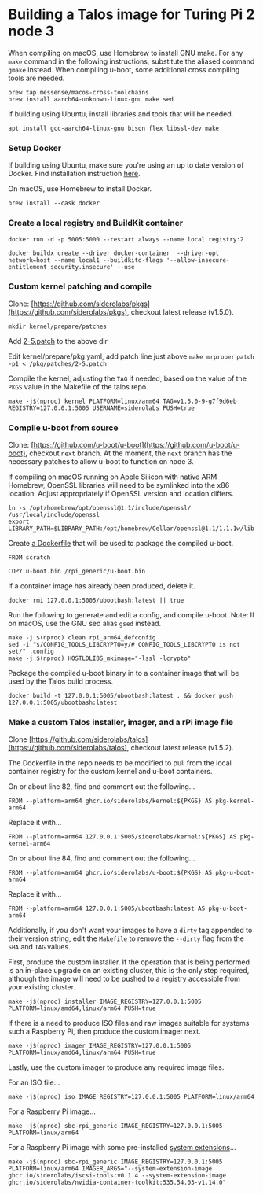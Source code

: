 # Building a Talos image for Turing Pi 2 node 3

When compiling on macOS, use Homebrew to install GNU make. For any `make` command in the following instructions, substitute the aliased command `gmake` instead. When compiling u-boot, some additional cross compiling tools are needed.

```
brew tap messense/macos-cross-toolchains
brew install aarch64-unknown-linux-gnu make sed
```

If building using Ubuntu, install libraries and tools that will be needed.

`apt install gcc-aarch64-linux-gnu bison flex libssl-dev make`

### Setup Docker
If building using Ubuntu, make sure you're using an up to date version of Docker. Find installation instruction [here](https://docs.docker.com/engine/install/ubuntu/#installation-methods).

On macOS, use Homebrew to install Docker.

`brew install --cask docker`

### Create a local registry and BuildKit container

`docker run -d -p 5005:5000 --restart always --name local registry:2`

`docker buildx create --driver docker-container  --driver-opt network=host --name local1 --buildkitd-flags '--allow-insecure-entitlement security.insecure' --use`

### Custom kernel patching and compile
Clone: [https://github.com/siderolabs/pkgs](https://github.com/siderolabs/pkgs), checkout latest release (v1.5.0).

`mkdir kernel/prepare/patches`

Add [2-5.patch](kernel/2-5.patch) to the above dir

Edit kernel/prepare/pkg.yaml, add patch line just above `make mrproper`
`patch -p1 < /pkg/patches/2-5.patch`

Compile the kernel, adjusting the `TAG` if needed, based on the value of the `PKGS` value in the Makefile of the talos repo. 

`make -j$(nproc) kernel PLATFORM=linux/arm64 TAG=v1.5.0-9-g7f9d6eb REGISTRY=127.0.0.1:5005 USERNAME=siderolabs PUSH=true`

### Compile u-boot from source

Clone: [https://github.com/u-boot/u-boot](https://github.com/u-boot/u-boot), checkout `next` branch. At the moment, the `next` branch has the necessary patches to allow u-boot to function on node 3.

If compiling on macOS running on Apple Silicon with native ARM Homebrew, OpenSSL libraries will need to be symlinked into the x86 location. Adjust appropriately if OpenSSL version and location differs.

```
ln -s /opt/homebrew/opt/openssl@1.1/include/openssl/ /usr/local/include/openssl
export LIBRARY_PATH=$LIBRARY_PATH:/opt/homebrew/Cellar/openssl@1.1/1.1.1w/lib
```
Create [a Dockerfile](u-boot/Dockerfile) that will be used to package the compiled u-boot.

```
FROM scratch

COPY u-boot.bin /rpi_generic/u-boot.bin
```

If a container image has already been produced, delete it.

`docker rmi 127.0.0.1:5005/ubootbash:latest || true`

Run the following to generate and edit a config, and compile u-boot. Note: If on macOS, use the GNU sed alias `gsed` instead.

```
make -j $(nproc) clean rpi_arm64_defconfig
sed -i "s/CONFIG_TOOLS_LIBCRYPTO=y/# CONFIG_TOOLS_LIBCRYPTO is not set/" .config
make -j $(nproc) HOSTLDLIBS_mkimage="-lssl -lcrypto"
```

Package the compiled u-boot binary in to a container image that will be used by the Talos build process.

`docker build -t 127.0.0.1:5005/ubootbash:latest . && docker push 127.0.0.1:5005/ubootbash:latest`

### Make a custom Talos installer, imager, and a rPi image file

Clone [https://github.com/siderolabs/talos](https://github.com/siderolabs/talos), checkout latest release (v1.5.2). 

The Dockerfile in the repo needs to be modified to pull from the local container registry for the custom kernel and u-boot containers.

On or about line 82, find and comment out the following...

`FROM --platform=arm64 ghcr.io/siderolabs/kernel:${PKGS} AS pkg-kernel-arm64`

Replace it with...

`FROM --platform=arm64 127.0.0.1:5005/siderolabs/kernel:${PKGS} AS pkg-kernel-arm64`

On or about line 84, find and comment out the following...

`FROM --platform=arm64 ghcr.io/siderolabs/u-boot:${PKGS} AS pkg-u-boot-arm64`

Replace it with...

`FROM --platform=arm64 127.0.0.1:5005/ubootbash:latest AS pkg-u-boot-arm64`

Additionally, if you don't want your images to have a `dirty` tag appended to their version string, edit the `Makefile` to remove the `--dirty` flag from the `SHA` and `TAG` values.

First, produce the custom installer. If the operation that is being performed is an in-place upgrade on an existing cluster, this is the only step required, although the image will need to be pushed to a registry accessible from your existing cluster.

`make -j$(nproc) installer IMAGE_REGISTRY=127.0.0.1:5005 PLATFORM=linux/amd64,linux/arm64 PUSH=true`

If there is a need to produce ISO files and raw images suitable for systems such a Raspberry Pi, then produce the custom imager next.

`make -j$(nproc) imager IMAGE_REGISTRY=127.0.0.1:5005 PLATFORM=linux/amd64,linux/arm64 PUSH=true`

Lastly, use the custom imager to produce any required image files.

For an ISO file...

`make -j$(nproc) iso IMAGE_REGISTRY=127.0.0.1:5005 PLATFORM=linux/arm64`

For a Raspberry Pi image...

`make -j$(nproc) sbc-rpi_generic IMAGE_REGISTRY=127.0.0.1:5005 PLATFORM=linux/arm64`

For a Raspberry Pi image with some pre-installed [system extensions](https://github.com/siderolabs/extensions)...

`make -j$(nproc) sbc-rpi_generic IMAGE_REGISTRY=127.0.0.1:5005 PLATFORM=linux/arm64 IMAGER_ARGS="--system-extension-image ghcr.io/siderolabs/iscsi-tools:v0.1.4 --system-extension-image ghcr.io/siderolabs/nvidia-container-toolkit:535.54.03-v1.14.0"`


